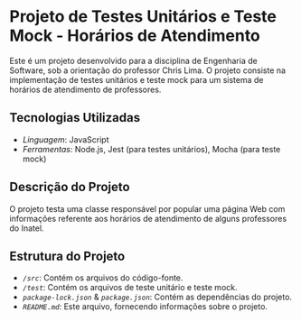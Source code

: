 # Projeto de Testes Unitários e Teste Mock - Horários de Atendimento

Este é um projeto desenvolvido para a disciplina de Engenharia de Software, sob a orientação do professor Chris Lima. O projeto consiste na implementação de testes unitários e teste mock para um sistema de horários de atendimento de professores.

## Tecnologias Utilizadas

- *Linguagem*: JavaScript
- *Ferramentas*: Node.js, Jest (para testes unitários), Mocha (para teste mock)

## Descrição do Projeto

O projeto testa uma classe responsável por popular uma página Web com informações referente aos horários de atendimento de alguns professores do Inatel. 

## Estrutura do Projeto

- *`/src`*: Contém os arquivos do código-fonte.
- *`/test`*: Contém os arquivos de teste unitário e teste mock.
- *`package-lock.json`* &  *`package.json`*: Contém as dependências do projeto.
- *`README.md`*: Este arquivo, fornecendo informações sobre o projeto.
